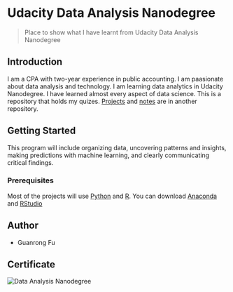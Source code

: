 # Udacity Data Analysis Nanodegree

> Place to show what I have learnt from Udacity Data Analysis Nanodegree

## Introduction

I am a CPA with two-year experience in public accounting. I am paasionate about data analysis and technology. I am learning data analytics in Udacity Nanodegree. I have learned almost every aspect of data science. This is a repository that holds my quizes. [Projects](https://github.com/rachelfu/Data-Science-Project) and [notes](https://github.com/rachelfu/Toolkit) are in another repository.

## Getting Started

This program will include organizing data, uncovering patterns and insights, making predictions with machine learning, and clearly communicating critical findings.

### Prerequisites

Most of the projects will use [Python](https://www.python.org) and [R](https://www.r-project.org/about.html). You can download [Anaconda](https://www.continuum.io/downloads) and [RStudio](https://www.rstudio.com)

## Author

* Guanrong Fu

## Certificate

![Data Analysis Nanodegree](hhttps://github.com/rachelfu/Udacity-DAND/blob/master/DAND-Certificate.jpg)
